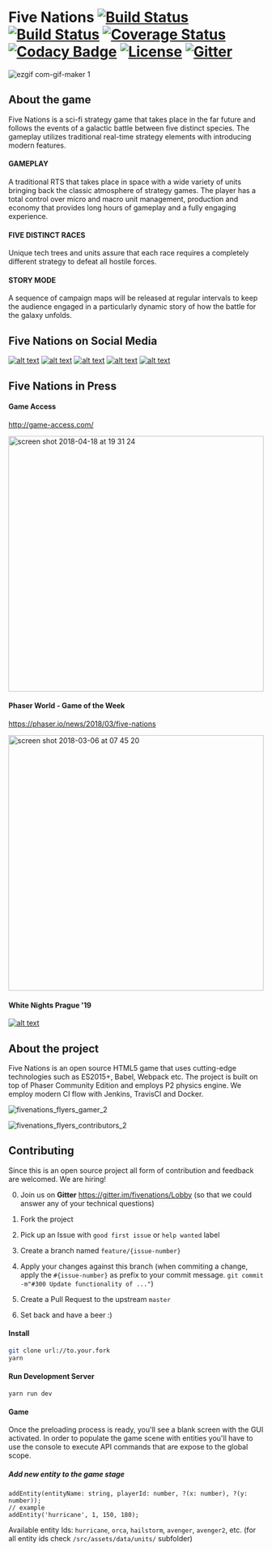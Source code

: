 # Five Nations [![Build Status](https://travis-ci.org/vbence86/fivenations.svg?branch=master)](https://travis-ci.org/vbence86/fivenations) [![Build Status](https://semaphoreci.com/api/v1/vbence86/fivenations/branches/master/badge.svg)](https://semaphoreci.com/vbence86/fivenations) [![Coverage Status](https://coveralls.io/repos/github/vbence86/fivenations/badge.svg?branch=master)](https://coveralls.io/github/vbence86/fivenations?branch=master) [![Codacy Badge](https://api.codacy.com/project/badge/Grade/935f2ebf03654b0a9537d4cc7c4bcd1f)](https://www.codacy.com/app/vbence86/fivenations?utm_source=github.com&amp;utm_medium=referral&amp;utm_content=vbence86/fivenations&amp;utm_campaign=Badge_Grade) [![License](https://img.shields.io/badge/license-MIT-blue.svg)](LICENSE) [![Gitter](https://img.shields.io/gitter/room/fivenations/Lobby.svg?maxAge=2592000)](https://gitter.im/fivenations/Lobby?utm_source=share-link&utm_medium=link&utm_campaign=share-link)

![ezgif com-gif-maker 1](https://user-images.githubusercontent.com/6104164/32551083-9db99ed6-c48f-11e7-979f-e43a11a52f40.gif)

## About the game
Five Nations is a sci-fi strategy game that takes place in the far future and follows the events of a galactic battle between five distinct species. The gameplay utilizes traditional real-time strategy elements with introducing modern features.

#### GAMEPLAY
A traditional RTS that takes place in space with a wide variety of units bringing back the classic atmosphere of strategy games. The player has a total control over micro and macro unit management, production and economy that provides long hours of gameplay and a fully engaging experience. 

#### FIVE DISTINCT RACES
Unique tech trees and units assure that each race requires a completely different strategy to defeat all hostile forces.

#### STORY MODE
A sequence of campaign maps will be released at regular intervals to keep the audience engaged in a particularly dynamic story of how the battle for the galaxy unfolds.

## Five Nations on Social Media
[![alt text][1.1]][1] [![alt text][2.1]][2] [![alt text][3.1]][3] [![alt text][4.1]][4] [![alt text][5.1]][5]

[1.1]: https://addons-media.operacdn.com/media/extensions/45/113345/1.0-rev1/icons/icon_64x64_ad9605cf03e88937e909afe13099906d.png (twitter icon with padding)
[2.1]: http://www.ifes.org/sites/all/themes/ifes/images/facebook-icon.png (facebook icon with padding)
[3.1]: https://user-images.githubusercontent.com/6104164/36752756-5425749e-1c04-11e8-9fba-6f289f069e37.png
[4.1]: https://user-images.githubusercontent.com/6104164/36752755-540a00e2-1c04-11e8-81a0-6d6ae0e4c593.png
[5.1]: https://addons.cdn.mozilla.net/user-media/addon_icons/413/413644-64.png?modified=1401980673

[1]: http://www.twitter.com/vbence86
[2]: http://www.facebook.com/fivenationsthegame
[3]: http://www.instagram.com/fivenationsthegame
[4]: http://www.indiedb.com/games/five-nations/
[5]: https://www.youtube.com/channel/UCqRjvoTHUfmutBrYleLIoLQ


## Five Nations in Press
#### Game Access
http://game-access.com/

<img width="504" alt="screen shot 2018-04-18 at 19 31 24" src="https://user-images.githubusercontent.com/6104164/38948218-2da4df0a-433f-11e8-8549-adcb1ebcea4d.png">

#### Phaser World - Game of the Week
https://phaser.io/news/2018/03/five-nations

<img width="504" alt="screen shot 2018-03-06 at 07 45 20" src="https://user-images.githubusercontent.com/6104164/37113065-8f743256-2244-11e8-9b18-ac2b70491b4f.png">

#### White Nights Prague '19
[![alt text][6.1]][6] 

[6.1]: https://www.berlinbalticnordic.net/wp-content/uploads/2017/12/WhiteNightsPrague.jpg

[6]: https://wnconf.com/en

## About the project
Five Nations is an open source HTML5 game that uses cutting-edge  technologies such as ES2015+, Babel, Webpack etc. The project is built on top of Phaser Community Edition and employs P2 physics engine. We employ modern CI flow with Jenkins, TravisCI and Docker. 

![fivenations_flyers_gamer_2](https://user-images.githubusercontent.com/6104164/36749875-5dd70cc6-1bfc-11e8-853c-20f6a88892d2.jpg)

![fivenations_flyers_contributors_2](https://user-images.githubusercontent.com/6104164/36749884-63a3506a-1bfc-11e8-822b-33ccd91964da.jpg)


## Contributing
Since this is an open source project all form of contribution and feedback are welcomed. We are hiring!

0. Join us on **Gitter** https://gitter.im/fivenations/Lobby (so that we could answer any of your technical questions)
1. Fork the project
2. Pick up an Issue with `good first issue` or `help wanted` label
3. Create a branch named `feature/{issue-number}`
4. Apply your changes against this branch (when commiting a change, apply the `#{issue-number}` as prefix to your commit message. `git commit -m"#300 Update functionality of ..."`)
   
5. Create a Pull Request to the upstream `master`
6. Set back and have a beer :)

#### Install
```bash
git clone url://to.your.fork
yarn
```

#### Run Development Server
```
yarn run dev
```
#### Game 
Once the preloading process is ready, you'll see a blank screen with the GUI activated. In order to populate the game scene with entities you'll have to use the console to execute API commands that are expose to the global scope. 

##### Add new entity to the game stage
``` 
addEntity(entityName: string, playerId: number, ?(x: number), ?(y: number)); 
// example
addEntity('hurricane', 1, 150, 180);
```
Available entity Ids:
`hurricane`, `orca`, `hailstorm`, `avenger`, `avenger2`, etc. 
(for all entity ids check `/src/assets/data/units/` subfolder)
